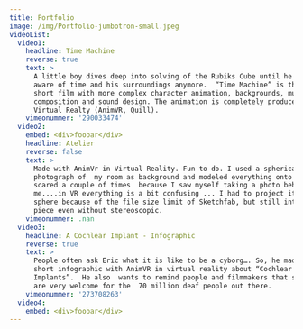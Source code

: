 ```yaml
---
title: Portfolio
image: /img/Portfolio-jumbotron-small.jpeg
videoList:
  video1:
    headline: Time Machine
    reverse: true
    text: >
      A little boy dives deep into solving of the Rubiks Cube until he isn't
      aware of time and his surroundings anymore.  “Time Machine” is the first
      short film with more complex character animation, backgrounds, music
      composition and sound design. The animation is completely produced in
      Virtual Realty (AnimVR, Quill).
    vimeonummer: '290033474'
  video2:
    embed: <div>foobar</div>
    headline: Atelier
    reverse: false
    text: >
      Made with AnimVr in Virtual Reality. Fun to do. I used a spherical
      photograph of  my room as background and modeled everything onto it. I was
      scared a couple of times  because I saw myself taking a photo behind
      me....in VR everything is a bit confusing ... I had to project it onto a
      sphere because of the file size limit of Sketchfab, but still interesting
      piece even without stereoscopic.
    vimeonummer: .nan
  video3:
    headline: A Cochlear Implant - Infographic
    reverse: true
    text: >
      People often ask Eric what it is like to be a cyborg…. So, he made this
      short infographic with AnimVR in virtual reality about “Cochlear
      Implants”.  He also  wants to remind people and filmmakers that subtitles
      are very welcome for the  70 million deaf people out there.
    vimeonummer: '273708263'
  video4:
    embed: <div>foobar</div>
---
```


